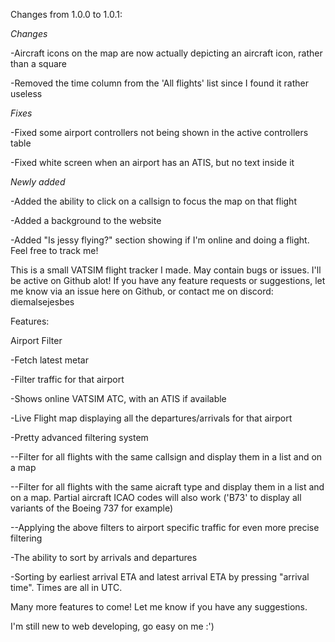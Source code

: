 Changes from 1.0.0 to 1.0.1:

*Changes*

-Aircraft icons on the map are now actually depicting an aircraft icon, rather than a square

-Removed the time column from the 'All flights' list since I found it rather useless




*Fixes*

-Fixed some airport controllers not being shown in the active controllers table

-Fixed white screen when an airport has an ATIS, but no text inside it




*Newly added*

-Added the ability to click on a callsign to focus the map on that flight

-Added a background to the website

-Added "Is jessy flying?" section showing if I'm online and doing a flight. Feel free to track me!














This is a small VATSIM flight tracker I made. May contain bugs or issues.
I'll be active on Github alot! If you have any feature requests or suggestions, let me know via an issue here on Github, or contact me on discord: diemalsejesbes

Features:

Airport Filter

-Fetch latest metar

-Filter traffic for that airport

-Shows online VATSIM ATC, with an ATIS if available

-Live Flight map displaying all the departures/arrivals for that airport

-Pretty advanced filtering system

--Filter for all flights with the same callsign and display them in a list and on a map

--Filter for all flights with the same aicraft type and display them in a list and on a map. Partial aircraft ICAO codes will also work ('B73' to display all variants of the Boeing 737 for example)

--Applying the above filters to airport specific traffic for even more precise filtering

-The ability to sort by arrivals and departures

-Sorting by earliest arrival ETA and latest arrival ETA by pressing "arrival time". Times are all in UTC.


Many more features to come! Let me know if you have any suggestions.



I'm still new to web developing, go easy on me :')
